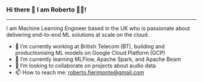 ### Hi there 👋 I am Roberto 🧔‍♂️!
---

I am Machine Learning Engineer based in the UK who is passionate about delivering end-to-end ML solutions at scale on the cloud.

- 🔭 I’m currently working at British Telecom (BT), building and productionising ML models on Google Cloud Platform (GCP)
- 🌱 I’m currently learning MLFlow, Apache Spark, and Apache Beam
- 👯 I’m looking to collaborate on projects about audio data
- 📫 How to reach me: [roberto.fierimonte@gmail.com](mailto:roberto.fierimonte@gmail.com)
<!-- - 🤔 I’m looking for help with ... -->
<!-- - 💬 Ask me about ... -->
<!-- - 😄 Pronouns: ... -->
<!-- - ⚡ Fun fact: ... -->
